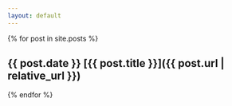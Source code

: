 ```yaml
---
layout: default
---
```


{% for post in site.posts %}
## {{ post.date }} [{{ post.title }}]({{ post.url | relative_url }})

{% endfor %}
